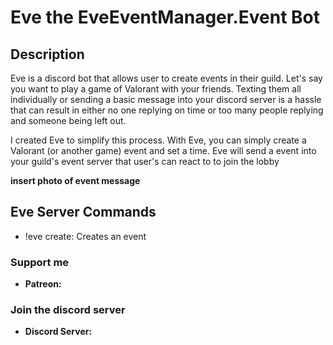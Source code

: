 # Eve the EveEventManager.Event Bot

## Description
Eve is a discord bot that allows user to create events in their guild. Let's say you want to play a game of Valorant with your friends. 
Texting them all individually or sending a basic message into your discord server is a hassle that can result in either no one replying on time
or too many people replying and someone being left out.

I created Eve to simplify this process. With Eve, you can simply create a Valorant (or another game) event and set a time. Eve will send a event into your guild's 
event server that user's can react to to join the lobby

**insert photo of event message**

## Eve Server Commands

- !eve create: Creates an event

### Support me

- __Patreon:__

### Join the discord server

- __Discord Server:__
